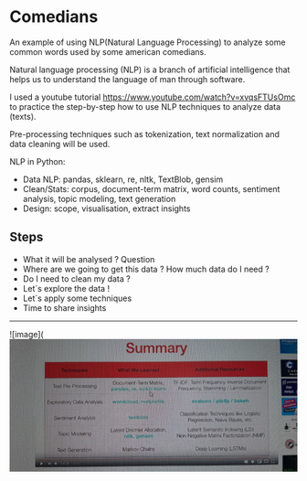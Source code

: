# Comedians
An example of using NLP(Natural Language Processing) to analyze some common words used by some american comedians.

Natural language processing (NLP) is a branch of artificial intelligence that helps us to understand the language of man through software.

I used a youtube tutorial https://www.youtube.com/watch?v=xvqsFTUsOmc to practice the step-by-step how to use NLP techniques to analyze data (texts).

Pre-processing techniques such as tokenization, text normalization and data cleaning will be used.

NLP in Python:

- Data NLP: pandas, sklearn, re, nltk, TextBlob, gensim
- Clean/Stats: corpus, document-term matrix, word counts, sentiment analysis, topic modeling, text generation
- Design: scope, visualisation, extract insights

## Steps

- What it will be analysed ? Question 
- Where are we going to get this data ? How much data do I need ?
- Do I need to clean my data ?
- Let´s explore the data !
- Let´s apply some techniques
- Time to share insights
---
![image](<img src="sumary.jpg">
